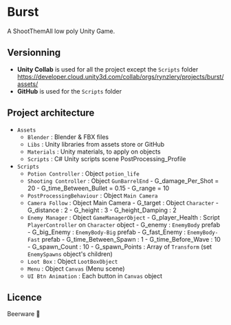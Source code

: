 # Burst
A ShootThemAll low poly Unity Game.
## Versionning
- **Unity Collab** is used for all the project except the `Scripts` folder
	https://developer.cloud.unity3d.com/collab/orgs/rynzlery/projects/burst/assets/
- **GitHub** is used for the `Scripts` folder
## Project architecture
- `Assets`
	- `Blender` : Blender & FBX files
	- `Libs` : Unity libraries from assets store or GitHub
	- `Materials` : Unity materials, to apply on objects
	- `Scripts` : C# Unity scripts
	scene
	PostProcessing_Profile
- `Scripts`
	- `Potion Controller` : Object `potion_life`
	- `Shooting Controller` : Object `GunBarrelEnd`
			- G_damage_Per_Shot = 20
			- G_time_Between_Bullet = 0.15
			- G_range = 10
	- `PostProcessingBehaviour` : Object `Main Camera`
	- `Camera Follow` : Object Main Camera
			- G_target : Object `Character`
			- G_distance : 2
			- G_height : 3
			- G_height_Damping : 2
	- `Enemy Manager` : Object `GameManagerObject`
			- G_player_Health : Script `PlayerController` on `Character` object
			- G_enemy : `EnemyBody` prefab
			- G_big_Enemy : `EnemyBody-Big` prefab
			- G_fast_Enemy : `EnemyBody-Fast` prefab
			- G_time_Between_Spawn : 1
			- G_time_Before_Wave : 10
			- G_spawn_Count : 10
			- G_spawn_Points : Array of `Transform` (set `EnemySpawns` object's children)
	- `Loot Box` : Object `LootBoxObject`
	- `Menu` : Object `Canvas` (Menu scene)
	- `UI Btn Animation` : Each button in `Canvas` object
		
## Licence
Beerware 🍺
